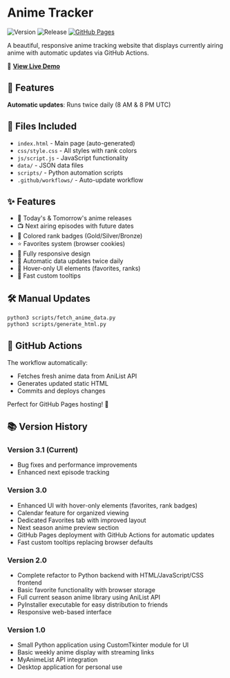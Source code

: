 # Anime Tracker

![Version](https://img.shields.io/badge/version-3.1-blue)
![Release](https://img.shields.io/badge/release-stable-green)
[![GitHub Pages](https://img.shields.io/badge/demo-live-brightgreen)](https://bullsupreme.github.io/AnimeTracker/)

A beautiful, responsive anime tracking website that displays currently airing anime with automatic updates via GitHub Actions.

🔗 **[View Live Demo](https://bullsupreme.github.io/AnimeTracker/)**

## 🚀 Features

**Automatic updates**: Runs twice daily (8 AM & 8 PM UTC)

## 📁 Files Included

- `index.html` - Main page (auto-generated)
- `css/style.css` - All styles with rank colors
- `js/script.js` - JavaScript functionality
- `data/` - JSON data files
- `scripts/` - Python automation scripts
- `.github/workflows/` - Auto-update workflow

## ✨ Features

- 🌟 Today's & Tomorrow's anime releases
- 📺 Next airing episodes with future dates
- 🎨 Colored rank badges (Gold/Silver/Bronze)
- ⭐ Favorites system (browser cookies)
- 📱 Fully responsive design
- 🔄 Automatic data updates twice daily
- 💫 Hover-only UI elements (favorites, ranks)
- 🚀 Fast custom tooltips

## 🛠 Manual Updates

```bash
python3 scripts/fetch_anime_data.py
python3 scripts/generate_html.py
```

## 🔗 GitHub Actions

The workflow automatically:
- Fetches fresh anime data from AniList API
- Generates updated static HTML
- Commits and deploys changes

Perfect for GitHub Pages hosting! 🎉

## 📚 Version History

### Version 3.1 (Current)
- Bug fixes and performance improvements
- Enhanced next episode tracking

### Version 3.0
- Enhanced UI with hover-only elements (favorites, rank badges)
- Calendar feature for organized viewing
- Dedicated Favorites tab with improved layout
- Next season anime preview section
- GitHub Pages deployment with GitHub Actions for automatic updates
- Fast custom tooltips replacing browser defaults

### Version 2.0
- Complete refactor to Python backend with HTML/JavaScript/CSS frontend
- Basic favorite functionality with browser storage
- Full current season anime library using AniList API
- PyInstaller executable for easy distribution to friends
- Responsive web-based interface

### Version 1.0
- Small Python application using CustomTkinter module for UI
- Basic weekly anime display with streaming links
- MyAnimeList API integration
- Desktop application for personal use
